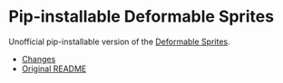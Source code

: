 # Pip-installable Deformable Sprites

Unofficial pip-installable version of the [Deformable Sprites](https://github.com/vye16/deformable-sprites).

- [Changes](https://github.com/vye16/deformable-sprites/compare/33bbd29...ktrk115:deformable-sprites:main)
- [Original README](/README.md)